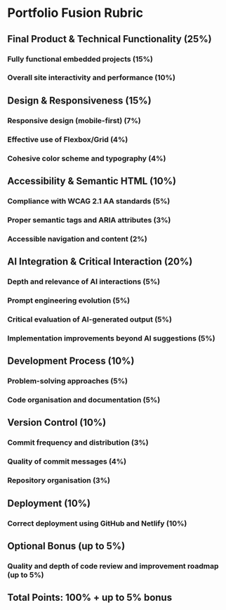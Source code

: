 # Portfolio Fusion Rubric

## Final Product & Technical Functionality (25%)
### Fully functional embedded projects (15%)
### Overall site interactivity and performance (10%)

## Design & Responsiveness (15%)
### Responsive design (mobile-first) (7%)
### Effective use of Flexbox/Grid (4%)
### Cohesive color scheme and typography (4%)

## Accessibility & Semantic HTML (10%)
### Compliance with WCAG 2.1 AA standards (5%)
### Proper semantic tags and ARIA attributes (3%)
### Accessible navigation and content (2%)

## AI Integration & Critical Interaction (20%)
### Depth and relevance of AI interactions (5%)
### Prompt engineering evolution (5%)
### Critical evaluation of AI-generated output (5%)
### Implementation improvements beyond AI suggestions (5%)

## Development Process (10%)
### Problem-solving approaches (5%)
### Code organisation and documentation (5%)

## Version Control (10%)
### Commit frequency and distribution (3%)
### Quality of commit messages (4%)
### Repository organisation (3%)

## Deployment (10%)
### Correct deployment using GitHub and Netlify (10%)

## Optional Bonus (up to 5%)
### Quality and depth of code review and improvement roadmap (up to 5%)

## Total Points: 100% + up to 5% bonus
